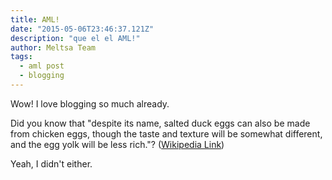 ```yaml
---
title: AML!
date: "2015-05-06T23:46:37.121Z"
description: "que el el AML!"
author: Meltsa Team
tags:
  - aml post
  - blogging    
---
```


Wow! I love blogging so much already.

Did you know that "despite its name, salted duck eggs can also be made from
chicken eggs, though the taste and texture will be somewhat different, and the
egg yolk will be less rich."?
([Wikipedia Link](https://en.wikipedia.org/wiki/Salted_duck_egg))

Yeah, I didn't either.
